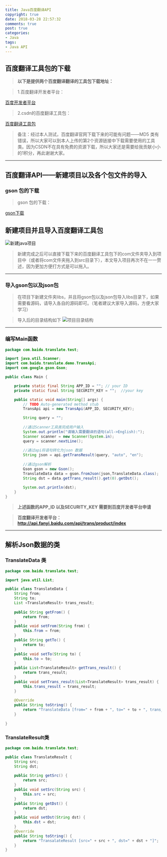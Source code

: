 ```yaml
---
title: Java百度翻译API
copyright: true
date: 2018-03-28 22:57:32
comments: true
post: true
categories:
- Java
tags:
- Java API
---
```


## 百度翻译工具包的下载

> **以下是提供两个百度翻译翻译的工具包下载地址：**

> 1.百度翻译开发者平台：

[百度开发者平台](http://appcdn.fanyi.baidu.com/api/demo/java.zip)

> 2.csdn的百度翻译工具包：


[百度翻译工具包](http://download.csdn.net/download/hookjony/9957737)


> 备注：经过本人测试，百度翻译官网下载下来的可能有问题——MD5 类有错误，所以大家可以到本人上传的第2个资源链接中下载需要使用的工具类。因为CSDN不在具有免费的资源下载，所以大家还是需要给我贡献小小的1积分，再此谢谢大家。

----------

## 百度翻译API——新建项目以及各个包文件的导入
### gson 包的下载

> gson 包的下载：

[gson下载](https://download.csdn.net/download/hookjony/9957777)

## 新建项目并且导入百度翻译工具包

![新建java项目](https://finen-1251602255.cos.ap-shanghai.myqcloud.com/images/images/20170830200128921.png)

> 新建完成之后可以直接下载下来的百度翻译工具包下的com文件夹导入到项目中（或者将com文件夹拖入到src目录下），本文导入项目再次不在一一赘述，因为更加方便打方式是可以拖入。


----------


### 导入gson包以及json包
> 在项目下新建文件夹libs，并且将gson包以及json包导入libs目录下，如果需要看源码，请导入各自的源码即可。（笔者建议大家导入源码，方便大家学习）

>导入后的目录结构如下
![项目目录结构](https://finen-1251602255.cos.ap-shanghai.myqcloud.com/images/images/20170831112115079.png)


----------


### 编写Main函数
```java
package com.baidu.translate.test;

import java.util.Scanner;
import com.baidu.translate.demo.TransApi;
import com.google.gson.Gson;

public class Main {

	private static final String APP_ID = ""; // your ID
	private static final String SECURITY_KEY = "";  //your key

	public static void main(String[] args) {
		// TODO Auto-generated method stub
		TransApi api = new TransApi(APP_ID, SECURITY_KEY);

		String query = "";
		
		//通过Scanner工具类完成用户输入
		System.out.println("请输入需要翻译的语句(all->English):");
		Scanner scanner = new Scanner(System.in);
		query = scanner.nextLine();
		
		//通过api将语句转化为json 数据
		String json = api.getTransResult(query, "auto", "en");
		
		//通过gson解析
		Gson gson = new Gson();
		TranslateData data = gson.fromJson(json,TranslateData.class);
		String dst = data.getTrans_result().get(0).getDst();
		
		System.out.println(dst);
	}
}
```
> **上述函数的APP_ID 以及SECURITY_KEY 需要到百度开发者平台申请**

> **百度翻译开发者平台：http://api.fanyi.baidu.com/api/trans/product/index**


----------


## 解析Json数据的类
### TranslateData 类
```java
package com.baidu.translate.test;

import java.util.List;

public class TranslateData {
	String from;
	String to;
	List <TranslateResult> trans_result;
	
	public String getFrom() {
		return from;
	}
	public void setFrom(String from) {
		this.from = from;
	}
	public String getTo() {
		return to;
	}
	public void setTo(String to) {
		this.to = to;
	}
	public List<TranslateResult> getTrans_result() {
		return trans_result;
	}
	public void setTrans_result(List<TranslateResult> trans_result) {
		this.trans_result = trans_result;
	}
	
	@Override
	public String toString() {
		return "TranslateData [from=" + from + ", to=" + to + ", trans_result=" + trans_result + "]";
	}
	
}

```
### TranslateResult类

```java
package com.baidu.translate.test;

public class TranslateResult {
	String src;
	String dst;
	
	public String getSrc() {
		return src;
	}
	public void setSrc(String src) {
		this.src = src;
	}
	public String getDst() {
		return dst;
	}
	public void setDst(String dst) {
		this.dst = dst;
	}
	@Override
	public String toString() {
		return "TransalateResult [src=" + src + ", dst=" + dst + "]";
	}
}

```
